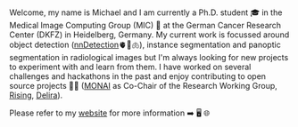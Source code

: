 Welcome, my name is Michael and I am currently a Ph.D. student 🎓 in the Medical Image Computing Group (MIC) 🔭 at the German Cancer Research Center (DKFZ) in Heidelberg, Germany. My current work is focussed around object detection ([nnDetection](https://github.com/MIC-DKFZ/nnDetection)🫀🧠🫁), instance segmentation and panoptic segmentation in radiological images but I'm always looking for new projects to experiment with and learn from them. I have worked on several challenges and hackathons in the past and enjoy contributing to open source projects 👨‍💻 ([MONAI](https://github.com/Project-MONAI/MONAI) as Co-Chair of the Research Working Group, [Rising](https://github.com/PhoenixDL/rising), [Delira](https://github.com/delira-dev/delira)).

Please refer to my [website](https://mibaumgartner.github.io/) for more information ➡️ 🖥️ 🌐

<!--
**mibaumgartner/mibaumgartner** is a ✨ _special_ ✨ repository because its `README.md` (this file) appears on your GitHub profile.

Here are some ideas to get you started:

- 🔭 I’m currently working on ...
- 🌱 I’m currently learning ...
- 👯 I’m looking to collaborate on ...
- 🤔 I’m looking for help with ...
- 💬 Ask me about ...
- 📫 How to reach me: ...
- 😄 Pronouns: ...
- ⚡ Fun fact: ...
-->
